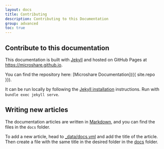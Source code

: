 ```yaml
---
layout: docs
title: Contributing
description: Contributing to this Documentation
group: advanced
toc: true
---
```


## Contribute to this documentation
This documentation is built with [Jekyll](https://jekyllrb.com/) and hosted on GitHub Pages at https://microshare.github.io.

You can find the repository here: [Microshare Documentation]({{ site.repo }}).

It can be run locally by following the [Jekyll installation](https://jekyllrb.com/docs/installation/) instructions.
Run with `bundle exec jekyll serve`.

## Writing new articles
The documentation articles are written in [Markdown](https://daringfireball.net/projects/markdown/), and you can find the files in the `docs` folder.

To add a new article, head to [_data/docs.yml](https://github.com/microshare/microshare.github.io/_data/docs.yml) and add the title of the article.
Then create a file with the same title in the desired folder in the [docs](https://github.com/microshare/microshare.github.io/docs) folder.
